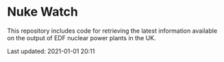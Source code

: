 # Nuke Watch

This repository includes code for retrieving the latest information available on the output of EDF nuclear power plants in the UK.

Last updated: 2021-01-01 20:11